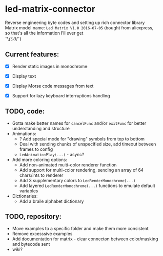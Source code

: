 # led-matrix-connector
Reverse engineering byte codes and setting up rich connector library<br/>
Matrix model name: `Led Matrix V1.0 2016-07-05` (bought from aliexpress, so that's all the information I'll ever get<br/>¯\\_(ツ)_/¯)

## Current features:
- [x] Render static images in monochrome
- [x] Display text
- [x] Display Morse code messages from text
- [x] Support for lazy keyboard interruptions handling  


## TODO, code:
* Gotta make better names for `cancelFunc` and/or `exitFunc` for better understanding and structure
* Animations:
  * ? Add special mode for "drawing" symbols from top to bottom
  * Deal with sending chunks of unspecified size, add timeout between frames to config
  * `LedAnimationPlay(...)` - async?
* Add more coloring options:
  * Add non-animated multi-color renderer function
  * Add support for multi-color rendering, sending an array of 64 chars/ints to renderer
  * Add 3 supplementary colors to `LedRenderMonochrome(...)`
   * Add layered `LedRenderMonochrome(...)` functions to emulate default variables
* Dictionaries:
  * Add a braile alphabet dictionary
  

## TODO, repository:
* Move examples to a specific folder and make them more consistent
* Remove excesssive examples
* Add documentation for matrix - clear connecton between color/masking and bytecode sent
* wiki?
